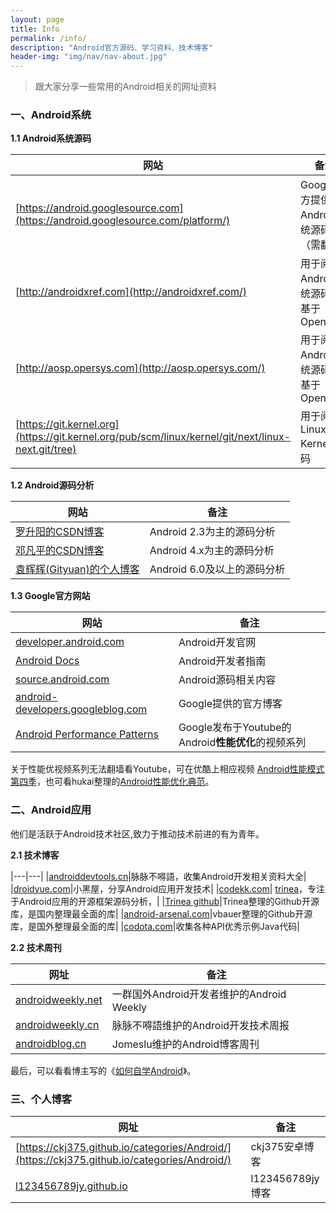 ```yaml
---
layout: page
title: Info
permalink: /info/
description: "Android官方源码、学习资料、技术博客"
header-img: "img/nav/nav-about.jpg"
---
```


> 跟大家分享一些常用的Android相关的网址资料

### 一、Android系统

**1.1 Android系统源码**

|网站|备注|
|---|---|
|[https://android.googlesource.com](https://android.googlesource.com/platform/)|Google官方提供的Android系统源码（需翻墙）|
|[http://androidxref.com](http://androidxref.com/)|用于阅读Android系统源码，基于OpenGrok|
|[http://aosp.opersys.com](http://aosp.opersys.com/)|用于阅读Android系统源码，基于OpenGrok|
|[https://git.kernel.org](https://git.kernel.org/pub/scm/linux/kernel/git/next/linux-next.git/tree)|用于阅读Linux Kernel源码|

**1.2 Android源码分析**

|网站|备注|
|---|---|
|[罗升阳的CSDN博客](http://blog.csdn.net/luoshengyang/article/details/8923485)|Android 2.3为主的源码分析|
|[邓凡平的CSDN博客](http://blog.csdn.net/innost?viewmode=contents)|Android 4.x为主的源码分析|
|[袁辉辉(Gityuan)的个人博客](http://gityuan.com/archive/)|Android 6.0及以上的源码分析|

**1.3 Google官方网站**

|网站|备注|
|---|---|
|[developer.android.com](http://developer.android.com/intl/zh-cn/index.html)|Android开发官网|
|[Android Docs](http://developer.android.com/guide)|Android开发者指南|
|[source.android.com](https://source.android.com/)|Android源码相关内容|
|[android-developers.googleblog.com](https://android-developers.googleblog.com/)|Google提供的官方博客|
|[Android Performance Patterns](https://www.youtube.com/playlist?list=PLOU2XLYxmsIKEOXh5TwZEv89aofHzNCiu)|Google发布于Youtube的Android**性能优化**的视频系列|

关于性能优视频系列无法翻墙看Youtube，可在优酷上相应视频 [Android性能模式 第四季](http://v.youku.com/v_show/id_XMTUyMTM0MzgyNA==.html?f=26946827)，也可看hukai整理的[Android性能优化典范](http://hukai.me/android-performance-patterns/)。


### 二、Android应用

他们是活跃于Android技术社区,致力于推动技术前进的有为青年。

**2.1 技术博客**
 
|---|---|
|[androiddevtools.cn](https://www.androiddevtools.cn)|脉脉不嘚語，收集Android开发相关资料大全|
|[droidyue.com](http://droidyue.com/)|小黑屋，分享Android应用开发技术|
|[codekk.com](http://www.codekk.com)| [trinea](http://www.trinea.cn/)，专注于Android应用的开源框架源码分析，|
|[Trinea github](https://github.com/Trinea/android-open-project)|Trinea整理的Github开源库，是国内整理最全面的库|
|[android-arsenal.com](http://android-arsenal.com/)|vbauer整理的Github开源库，是国外整理最全面的库|
|[codota.com](http://www.codota.com/)|收集各种API优秀示例Java代码|

**2.2 技术周刊**

|网址|备注|
|---|---|
|[androidweekly.net](http://androidweekly.net/)|一群国外Android开发者维护的Android Weekly|
|[androidweekly.cn](http://www.androidweekly.cn/)|脉脉不嘚語维护的Android开发技术周报|
|[androidblog.cn](http://androidblog.cn/)|Jomeslu维护的Android博客周刊|


最后，可以看看博主写的《[如何自学Android](http://gityuan.com/2016/04/24/how-to-study-android/)》。


### 三、个人博客

|网址|备注|
|---|---|
|[https://ckj375.github.io/categories/Android/](https://ckj375.github.io/categories/Android/)|ckj375安卓博客|
|[l123456789jy.github.io](https://liujingyuan.top/)|l123456789jy博客|
